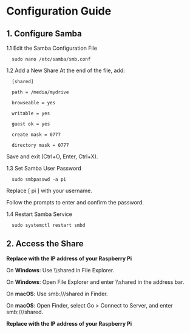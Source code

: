 # Configuration Guide

## 1. Configure Samba

1.1 Edit the Samba Configuration File
   
      sudo nano /etc/samba/smb.conf

1.2 Add a New Share
   At the end of the file, add:
   
      [shared]
      
      path = /media/mydrive
      
      browseable = yes
      
      writable = yes
      
      guest ok = yes
      
      create mask = 0777
      
      directory mask = 0777

   Save and exit (Ctrl+O, Enter, Ctrl+X).

1.3 Set Samba User Password

      sudo smbpasswd -a pi

Replace [ pi ] with your username.

Follow the prompts to enter and confirm the password.

1.4 Restart Samba Service

      sudo systemctl restart smbd

## 2. Access the Share

**Replace <raspberrypi-ip> with the IP address of your Raspberry Pi**

On **Windows**: Use \\<raspberrypi-ip>\shared in File Explorer.

On **Windows**: Open File Explorer and enter \\<raspberrypi-ip>\shared in the address bar.

On **macOS**: Use smb://<raspberrypi-ip>/shared in Finder.

On **macOS**: Open Finder, select Go > Connect to Server, and enter smb://<raspberrypi-ip>/shared.

**Replace <raspberrypi-ip> with the IP address of your Raspberry Pi**






